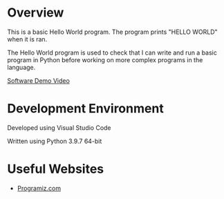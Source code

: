 # Overview

This is a basic Hello World program. The program prints "HELLO WORLD" when it is ran.

The Hello World program is used to check that I can write and run a basic program in Python before working on more complex programs in the language.

[Software Demo Video](https://youtu.be/BHldJxxWwzU)

# Development Environment

Developed using Visual Studio Code

Written using Python 3.9.7 64-bit

# Useful Websites

* [Programiz.com](https://www.programiz.com/python-programming/examples/hello-world)
